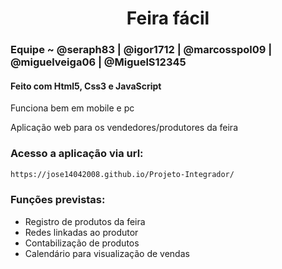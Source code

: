 <h1 style align="center">Feira fácil </h1>

### Equipe ~ @seraph83 | @igor1712 | @marcosspol09 | @miguelveiga06 | @MiguelS12345

#### Feito com Html5, Css3 e JavaScript

Funciona bem em mobile e pc

Aplicação web para os vendedores/produtores da feira

### Acesso a aplicação via url:
```bash
https://jose14042008.github.io/Projeto-Integrador/
```

### Funções previstas:
- Registro de produtos da feira
- Redes linkadas ao produtor
- Contabilização de produtos
- Calendário para visualização de vendas

